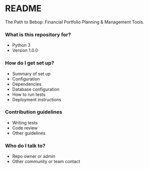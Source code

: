 # README #

The Path to Bebop: Financial Portfolio Planning & Management Tools. 

### What is this repository for? ###

* Python 3
* Version 1.0.0

### How do I get set up? ###

* Summary of set up
* Configuration
* Dependencies
* Database configuration
* How to run tests
* Deployment instructions

### Contribution guidelines ###

* Writing tests
* Code review
* Other guidelines

### Who do I talk to? ###

* Repo owner or admin
* Other community or team contact